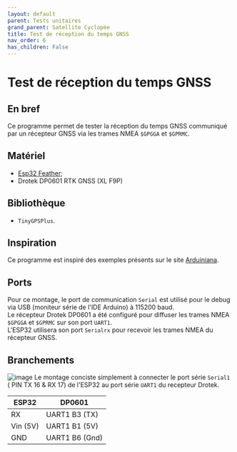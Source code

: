 ```yaml
---
layout: default
parent: Tests unitaires
grand_parent: Satellite Cyclopée
title: Test de réception du temps GNSS
nav_order: 6
has_children: False
---
```


Test de réception du temps GNSS
===============================

## En bref
Ce programme permet de tester la réception du temps GNSS communiqué par un récepteur GNSS via les trames NMEA `$GPGGA` et `$GPRMC`.

## Matériel
- [Esp32 Feather](https://www.gotronic.fr/art-carte-feather-esp32-v2-ada5400-35213.htm);
- Drotek DP0601 RTK GNSS (XL F9P)

## Bibliothèque
- `TinyGPSPlus`.

## Inspiration
Ce programme est inspiré des exemples présents sur le site [Arduiniana](http://arduiniana.org/libraries/tinygpsplus/).

## Ports
Pour ce montage, le port de communication `Serial` est utilisé pour le debug via USB (moniteur série de l'IDE Arduino) à 115200 baud. <br>
Le récepteur Drotek DP0601 a été configuré pour diffuser les trames NMEA `$GPGGA` et `$GPRMC` sur son port `UART1`.<br>
L'ESP32 utilisera son port `Serialrx` pour recevoir les trames NMEA du récepteur GNSS.

## Branchements
![image](https://github.com/user-attachments/assets/eceb0724-3493-4ac6-a98e-df5c3475c9f9)
Le montage conciste simplement à connecter le port série `Serial1` ( PIN TX 16 & RX 17) de l'ESP32 au port série `UART1` du recepteur Drotek.

|ESP32 |DP0601|
|------|------|
|RX|UART1 B3 (TX)|
|Vin (5V)|UART1 B1 (5V)|
|GND|UART1 B6 (Gnd)|



